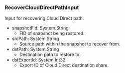 ### RecoverCloudDirectPathInput
Input for recovering Cloud Direct path.

- snapshotFid: System.String
  - FID of snapshot being restored.
- srcPath: System.String
  - Source path within the snapshot to recover from.
- dstPath: System.String
  - Destination path to restore to.
- dstExportId: System.Int32
  - Export ID of Cloud Direct destination share.

